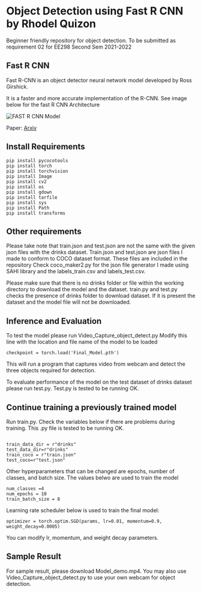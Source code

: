 # Object Detection using Fast R CNN by Rhodel Quizon

Beginner friendly repository for object detection. 
To be submitted as requirement 02 for EE298 Second Sem 2021-2022



## Fast R CNN

Fast R-CNN is an object detector neural network model developed by Ross Girshick.

It is a faster and more accurate implementation of the R-CNN. See image below for the fast R CNN Architecture



![FAST R CNN Model](https://i.ibb.co/tX22fB9/FASTRCNN.png)

Paper:
[Arxiv](https://arxiv.org/abs/1504.08083)


## Install Requirements


```
pip install pycocotools
pip install torch
pip install torchvision
pip install Image
pip install cv2
pip install os
pip install gdown
pip install tarfile
pip install sys
pip install Path
pip install transforms
```

## Other requirements

Please take note that train.json and test.json are not the same with the given json files with the drinks dataset. Train.json and test.json are json files I made to conform to COCO dataset format. These files are included in the repository Check coco_maker2.py for the json file generator I made using SAHI library and the labels_train.csv and labels_test.csv.

Please make sure that there is no drinks folder or file within the working directory to download the model and the dataset. train.py and test.py checks the presence of drinks folder to download dataset. If it is present the dataset and the model file will not be downloaded.

## Inference and Evaluation

To test the model please run Video_Capture_object_detect.py 
Modify this line with the location and file name of the model to be loaded

```
checkpoint = torch.load('Final_Model.pth')

```

This will run a program that captures video from webcam and detect the three objects required for detection.


To evaluate performance of the model on the test dataset of drinks dataset please run test.py. Test.py is tested to be running OK.

## Continue training a previously trained model

Run train.py. Check the variables below if there are problems during training. This .py file is tested to be running OK.

```

train_data_dir = r"drinks"
test_data_dir=r"drinks"
train_coco = r"train.json"
test_coco=r"test.json"

```

Other hyperparameters that can be changed are epochs, number of classes, and batch size. The values belwo are used to train the model

```
num_classes =4
num_epochs = 10
train_batch_size = 8

```

Learning rate scheduler below is used to train the final model:

```
optimizer = torch.optim.SGD(params, lr=0.01, momentum=0.9, weight_decay=0.0005)
```

You can modify lr, momentum, and weight decay parameters.

## Sample Result

For sample result, please download Model_demo.mp4. You may also use Video_Capture_object_detect.py to use your own webcam for object detection. 

